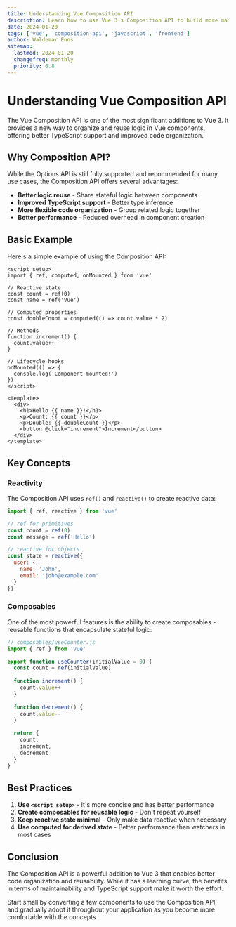 ```yaml
---
title: Understanding Vue Composition API
description: Learn how to use Vue 3's Composition API to build more maintainable applications
date: 2024-01-20
tags: ['vue', 'composition-api', 'javascript', 'frontend']
author: Waldemar Enns
sitemap:
  lastmod: 2024-01-20
  changefreq: monthly
  priority: 0.8
---
```


# Understanding Vue Composition API

The Vue Composition API is one of the most significant additions to Vue 3. It provides a new way to organize and reuse logic in Vue components, offering better TypeScript support and improved code organization.

## Why Composition API?

While the Options API is still fully supported and recommended for many use cases, the Composition API offers several advantages:

- **Better logic reuse** - Share stateful logic between components
- **Improved TypeScript support** - Better type inference
- **More flexible code organization** - Group related logic together
- **Better performance** - Reduced overhead in component creation

## Basic Example

Here's a simple example of using the Composition API:

```vue
<script setup>
import { ref, computed, onMounted } from 'vue'

// Reactive state
const count = ref(0)
const name = ref('Vue')

// Computed properties
const doubleCount = computed(() => count.value * 2)

// Methods
function increment() {
  count.value++
}

// Lifecycle hooks
onMounted(() => {
  console.log('Component mounted!')
})
</script>

<template>
  <div>
    <h1>Hello {{ name }}!</h1>
    <p>Count: {{ count }}</p>
    <p>Double: {{ doubleCount }}</p>
    <button @click="increment">Increment</button>
  </div>
</template>
```

## Key Concepts

### Reactivity

The Composition API uses `ref()` and `reactive()` to create reactive data:

```javascript
import { ref, reactive } from 'vue'

// ref for primitives
const count = ref(0)
const message = ref('Hello')

// reactive for objects
const state = reactive({
  user: {
    name: 'John',
    email: 'john@example.com'
  }
})
```

### Composables

One of the most powerful features is the ability to create composables - reusable functions that encapsulate stateful logic:

```javascript
// composables/useCounter.js
import { ref } from 'vue'

export function useCounter(initialValue = 0) {
  const count = ref(initialValue)
  
  function increment() {
    count.value++
  }
  
  function decrement() {
    count.value--
  }
  
  return {
    count,
    increment,
    decrement
  }
}
```

## Best Practices

1. **Use `<script setup>`** - It's more concise and has better performance
2. **Create composables for reusable logic** - Don't repeat yourself
3. **Keep reactive state minimal** - Only make data reactive when necessary
4. **Use computed for derived state** - Better performance than watchers in most cases

## Conclusion

The Composition API is a powerful addition to Vue 3 that enables better code organization and reusability. While it has a learning curve, the benefits in terms of maintainability and TypeScript support make it worth the effort.

Start small by converting a few components to use the Composition API, and gradually adopt it throughout your application as you become more comfortable with the concepts.